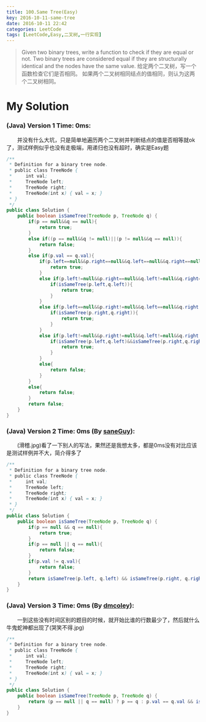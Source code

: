 ```yaml
---
title: 100.Same Tree(Easy)
key: 2016-10-11-same-tree
date: 2016-10-11 22:42
categories: LeetCode
tags: [LeetCode,Easy,二叉树,一行实现]
---
```




>Given two binary trees, write a function to check if they are equal or not.
Two binary trees are considered equal if they are structurally identical and the nodes have the same value.
给定两个二叉树，写一个函数检查它们是否相同。
如果两个二叉树相同结点的值相同，则认为这两个二叉树相同。

# My Solution
### (Java) Version 1  Time: 0ms:
　　并没有什么大坑，只是简单地遍历两个二叉树并判断结点的值是否相等就ok了，测试样例似乎也没有走极端，用递归也没有超时，确实是Easy题
```java
/**
 * Definition for a binary tree node.
 * public class TreeNode {
 *     int val;
 *     TreeNode left;
 *     TreeNode right;
 *     TreeNode(int x) { val = x; }
 * }
 */
public class Solution {
    public boolean isSameTree(TreeNode p, TreeNode q) {
        if(p == null&&q == null){
            return true;
        }
        else if((p == null&&q != null)||(p != null&&q == null)){
            return false;
        }
        else if(p.val == q.val){
            if(p.left==null&&p.right==null&&q.left==null&&q.right==null){
                return true;
            }
            else if(p.left!=null&&p.right==null&&q.left!=null&&q.right==null){
                if(isSameTree(p.left,q.left)){
                    return true;
                }
            }
            else if(p.left==null&&p.right!=null&&q.left==null&&q.right!=null){
                if(isSameTree(p.right,q.right)){
                    return true;
                }
            }
            else if(p.left!=null&&p.right!=null&&q.left!=null&&q.right!=null){
                if(isSameTree(p.left,q.left)&&isSameTree(p.right,q.right)){
                    return true;
                }
            }
            else{
                return false;
            }
        }
        else{
            return false;
        }
        return false;
    }
}
```
### (Java) Version 2  Time: 0ms (By [saneGuy](https://discuss.leetcode.com/user/saneguy)):
　　(滑稽.jpg)看了一下别人的写法，果然还是我想太多，都是0ms没有对比应该是测试样例并不大，简介得多了
```java
/**
 * Definition for a binary tree node.
 * public class TreeNode {
 *     int val;
 *     TreeNode left;
 *     TreeNode right;
 *     TreeNode(int x) { val = x; }
 * }
 */
public class Solution {
    public boolean isSameTree(TreeNode p, TreeNode q) {
        if(p == null && q == null){
            return true;
        }
        if(p == null || q == null){
            return false;
        }
        if(p.val != q.val){
            return false;
        }
        return isSameTree(p.left, q.left) && isSameTree(p.right, q.right);
    }
}
```
### (Java) Version 3  Time: 0ms (By [dmcoley](https://discuss.leetcode.com/user/dmcoley)):
　　一到这些没有时间区别的题目的时候，就开始比谁的行数最少了，然后就什么牛鬼蛇神都出现了(哭笑不得.jpg)
```java
/**
 * Definition for a binary tree node.
 * public class TreeNode {
 *     int val;
 *     TreeNode left;
 *     TreeNode right;
 *     TreeNode(int x) { val = x; }
 * }
 */
public class Solution {
    public boolean isSameTree(TreeNode p, TreeNode q) {
        return (p == null || q == null) ? p == q : p.val == q.val && isSameTree(p.left, q.left) && isSameTree(p.right, q.right);
    }
}
```
